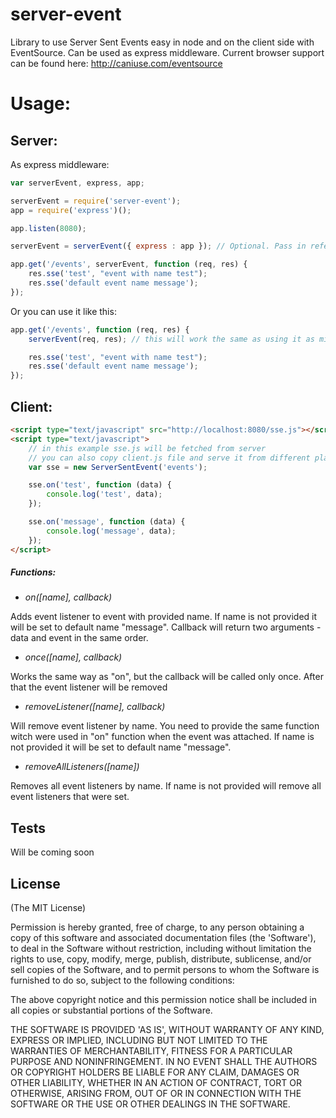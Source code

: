server-event
============

Library to use Server Sent Events easy in node and on the client side with EventSource. Can be used as express middleware. Current browser support can be found here: http://caniuse.com/eventsource

Usage:
========

## Server:
	
As express middleware:

```javascript
var serverEvent, express, app;

serverEvent = require('server-event');
app = require('express')();

app.listen(8080);

serverEvent = serverEvent({ express : app }); // Optional. Pass in reference to express to access client.js file from client side

app.get('/events', serverEvent, function (req, res) {
	res.sse('test', "event with name test");
	res.sse('default event name message');
});
```
Or you can use it like this:

```javascript
app.get('/events', function (req, res) {
	serverEvent(req, res); // this will work the same as using it as middleware

	res.sse('test', "event with name test");
	res.sse('default event name message');
});
```

## Client:

```html
<script type="text/javascript" src="http://localhost:8080/sse.js"></script>
<script type="text/javascript">
	// in this example sse.js will be fetched from server
	// you can also copy client.js file and serve it from different place
	var sse = new ServerSentEvent('events');

	sse.on('test', function (data) {
		console.log('test', data);
	});

	sse.on('message', function (data) {
		console.log('message', data);
	});
</script>
```

##### Functions:

- *on([name], callback)*
	
Adds event listener to event with provided name. If name is not provided it will be set to default name "message". Callback will return two arguments - data and event in the same order.

- *once([name], callback)*
	
Works the same way as "on", but the callback will be called only once. After that the event listener will be removed

- *removeListener([name], callback)*
	
Will remove event listener by name. You need to provide the same function witch were used in "on" function when the event was attached. If name is not provided it will be set to default name "message".

- *removeAllListeners([name])*
	
Removes all event listeners by name. If name is not provided will remove all event listeners that were set.

## Tests
Will be coming soon

## License 

(The MIT License)

Permission is hereby granted, free of charge, to any person obtaining
a copy of this software and associated documentation files (the
'Software'), to deal in the Software without restriction, including
without limitation the rights to use, copy, modify, merge, publish,
distribute, sublicense, and/or sell copies of the Software, and to
permit persons to whom the Software is furnished to do so, subject to
the following conditions:

The above copyright notice and this permission notice shall be
included in all copies or substantial portions of the Software.

THE SOFTWARE IS PROVIDED 'AS IS', WITHOUT WARRANTY OF ANY KIND,
EXPRESS OR IMPLIED, INCLUDING BUT NOT LIMITED TO THE WARRANTIES OF
MERCHANTABILITY, FITNESS FOR A PARTICULAR PURPOSE AND NONINFRINGEMENT.
IN NO EVENT SHALL THE AUTHORS OR COPYRIGHT HOLDERS BE LIABLE FOR ANY
CLAIM, DAMAGES OR OTHER LIABILITY, WHETHER IN AN ACTION OF CONTRACT,
TORT OR OTHERWISE, ARISING FROM, OUT OF OR IN CONNECTION WITH THE
SOFTWARE OR THE USE OR OTHER DEALINGS IN THE SOFTWARE.
